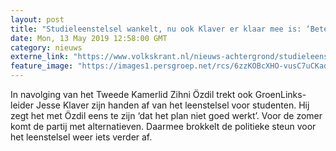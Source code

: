 ```yaml
---
layout: post
title: "Studieleenstelsel wankelt, nu ook Klaver er klaar mee is: ‘Beter ten halve gekeerd dan ten hele gedwaald’"
date: Mon, 13 May 2019 12:58:00 GMT
category: nieuws
externe_link: "https://www.volkskrant.nl/nieuws-achtergrond/studieleenstelsel-wankelt-nu-ook-klaver-er-klaar-mee-is-beter-ten-halve-gekeerd-dan-ten-hele-gedwaald~ba01d7a5/"
feature_image: "https://images1.persgroep.net/rcs/6zzKOBcXHO-vusC7uCKaddRuvc8/diocontent/103164641/_crop/459/0/2877/2880/_fill/320/320?appId=93a17a8fd81db0de025c8abd1cca1279&quality=0.85"
---
```


In navolging van het Tweede Kamerlid Zihni Özdil trekt ook GroenLinks-leider Jesse Klaver zijn handen af van het leenstelsel voor studenten. Hij zegt het met Özdil eens te zijn ‘dat het plan niet goed werkt’. Voor de zomer komt de partij met alternatieven. Daarmee brokkelt de politieke steun voor het leenstelsel weer iets verder af.
